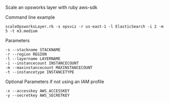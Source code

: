 Scale an opsworks layer with ruby aws-sdk


Command line example

```
scaleOpsworksLayer.rb -s opsviz -r us-east-1 -l ElasticSearch -i 2 -m 5 -t m3.medium
```

Parameters

```
-s --stackname STACKNAME
-r --region REGION
-l --layername LAYERNAME
-i --instancecount INSTANCECOUNT
-m --maxinstancecount MAXINSTANCECOUNT
-t --instancetype INSTANCETYPE
```

Optional Parameters if not using an IAM profile
```
-x --accesskey AWS_ACCESSKEY
-y --secretkey AWS_SECRETKEY
```
